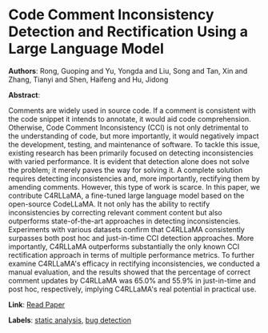 # Code Comment Inconsistency Detection and Rectification Using a Large Language Model

**Authors**: Rong, Guoping and Yu, Yongda and Liu, Song and Tan, Xin and Zhang, Tianyi and Shen, Haifeng and Hu, Jidong

**Abstract**:

Comments are widely used in source code. If a comment is consistent with the code snippet it intends to annotate, it would aid code comprehension. Otherwise, Code Comment Inconsistency (CCI) is not only detrimental to the understanding of code, but more importantly, it would negatively impact the development, testing, and maintenance of software. To tackle this issue, existing research has been primarily focused on detecting inconsistencies with varied performance. It is evident that detection alone does not solve the problem; it merely paves the way for solving it. A complete solution requires detecting inconsistencies and, more importantly, rectifying them by amending comments. However, this type of work is scarce. In this paper, we contribute C4RLLaMA, a fine-tuned large language model based on the open-source CodeLLaMA. It not only has the ability to rectify inconsistencies by correcting relevant comment content but also outperforms state-of-the-art approaches in detecting inconsistencies. Experiments with various datasets confirm that C4RLLaMA consistently surpasses both post hoc and just-in-time CCI detection approaches. More importantly, C4RLLaMA outperforms substantially the only known CCI rectification approach in terms of multiple performance metrics. To further examine C4RLLaMA's efficacy in rectifying inconsistencies, we conducted a manual evaluation, and the results showed that the percentage of correct comment updates by C4RLLaMA was 65.0% and 55.9% in just-in-time and post hoc, respectively, implying C4RLLaMA's real potential in practical use.

**Link**: [Read Paper](https://doi.ieeecomputersociety.org/10.1109/ICSE55347.2025.00035)

**Labels**: [static analysis](../../labels/static_analysis.md), [bug detection](../../labels/bug_detection.md)

